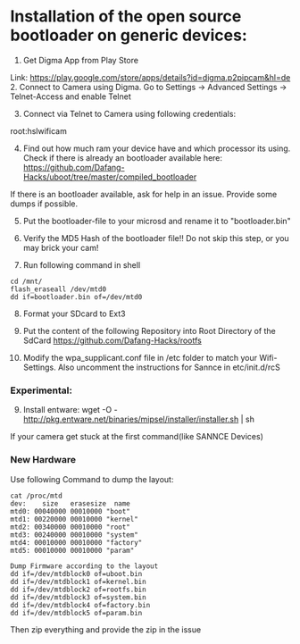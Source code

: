 # Installation of the open source bootloader on generic devices:

1. Get Digma App from Play Store 

Link: https://play.google.com/store/apps/details?id=digma.p2pipcam&hl=de
2. Connect to Camera using Digma. Go to Settings -> Advanced Settings -> Telnet-Access and enable Telnet

3. Connect via Telnet to Camera using following credentials:

root:hslwificam

4. Find out how much ram your device have and which processor its using. Check if there is already an bootloader available here:
https://github.com/Dafang-Hacks/uboot/tree/master/compiled_bootloader

If there is an bootloader available, ask for help in an issue. Provide some dumps if possible.

5. Put the bootloader-file to your microsd and rename it to "bootloader.bin"

6. Verify the MD5 Hash of the bootloader file!! Do not skip this step, or you may brick your cam!

7. Run following command in shell

```
cd /mnt/
flash_eraseall /dev/mtd0
dd if=bootloader.bin of=/dev/mtd0
```

8. Format your SDcard to Ext3

9. Put the content of the following Repository into Root Directory of the SdCard
https://github.com/Dafang-Hacks/rootfs

10. Modify the wpa_supplicant.conf file in /etc folder to match your Wifi-Settings. Also uncomment the instructions for Sannce in etc/init.d/rcS







### Experimental:
9. Install entware:
wget -O - http://pkg.entware.net/binaries/mipsel/installer/installer.sh | sh




If your camera get stuck at the first command(like SANNCE Devices)

### New Hardware

Use following Command to dump the layout:
```$xslt
cat /proc/mtd 
dev:    size   erasesize  name
mtd0: 00040000 00010000 "boot"
mtd1: 00220000 00010000 "kernel"
mtd2: 00340000 00010000 "root"
mtd3: 00240000 00010000 "system"
mtd4: 00010000 00010000 "factory"
mtd5: 00010000 00010000 "param"

Dump Firmware according to the layout
dd if=/dev/mtdblock0 of=uboot.bin 
dd if=/dev/mtdblock1 of=kernel.bin
dd if=/dev/mtdblock2 of=rootfs.bin 
dd if=/dev/mtdblock3 of=system.bin 
dd if=/dev/mtdblock4 of=factory.bin 
dd if=/dev/mtdblock5 of=param.bin 
```

Then zip everything and provide the zip in the issue





